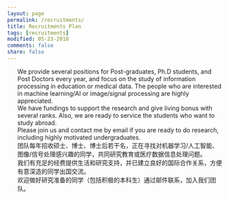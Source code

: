```yaml
---
layout: page
permalink: /recruitments/
title: Recruitments Plan
tags: [recruitments]
modified: 05-23-2018
comments: false
share: false
---
```

<ul>
We provide several positions for Post-graduates, Ph.D students, and Post Doctors every year, and focus on the study of information processing in education or medical data. The people who are interested in machine learning/AI or image/signal processing are highly appreciated.
<br>
We have fundings to support the research and give living bonus with several ranks. Also, we are ready to service the students who want to study abroad.
<br>
Please join us and contact me by email if you are ready to do research, including highly motivated undergraduates.
<br>
团队每年招收硕士、博士、博士后若干名，正在寻找对机器学习/人工智能、图像/信号处理感兴趣的同学，共同研究教育或医疗数据信息处理问题。<br>
我们有充足的经费提供生活和研究支持，并已建立良好的国际合作关系，方便有意深造的同学出国交流。<br>
欢迎做好研究准备的同学（包括积极的本科生）通过邮件联系，加入我们团队。<br>
</ul>

